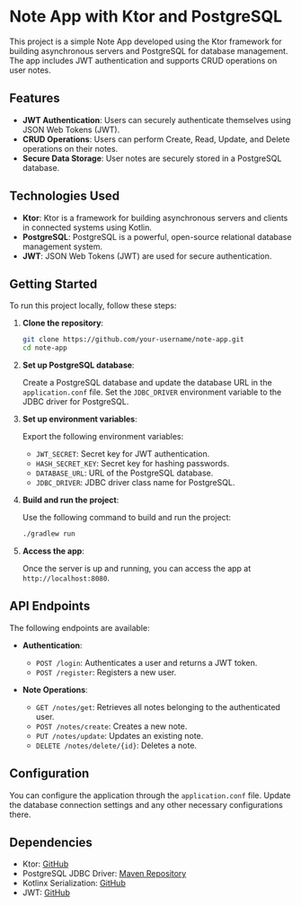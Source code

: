 # Note App with Ktor and PostgreSQL

This project is a simple Note App developed using the Ktor framework for building asynchronous servers and PostgreSQL for database management. The app includes JWT authentication and supports CRUD operations on user notes.

## Features

- **JWT Authentication**: Users can securely authenticate themselves using JSON Web Tokens (JWT).
- **CRUD Operations**: Users can perform Create, Read, Update, and Delete operations on their notes.
- **Secure Data Storage**: User notes are securely stored in a PostgreSQL database.

## Technologies Used

- **Ktor**: Ktor is a framework for building asynchronous servers and clients in connected systems using Kotlin.
- **PostgreSQL**: PostgreSQL is a powerful, open-source relational database management system.
- **JWT**: JSON Web Tokens (JWT) are used for secure authentication.

## Getting Started

To run this project locally, follow these steps:

1. **Clone the repository**:

    ```bash
    git clone https://github.com/your-username/note-app.git
    cd note-app
    ```

2. **Set up PostgreSQL database**:

    Create a PostgreSQL database and update the database URL in the `application.conf` file. Set the `JDBC_DRIVER` environment variable to the JDBC driver for PostgreSQL.

3. **Set up environment variables**:

    Export the following environment variables:
    - `JWT_SECRET`: Secret key for JWT authentication.
    - `HASH_SECRET_KEY`: Secret key for hashing passwords.
    - `DATABASE_URL`: URL of the PostgreSQL database.
    - `JDBC_DRIVER`: JDBC driver class name for PostgreSQL.

4. **Build and run the project**:

    Use the following command to build and run the project:

    ```bash
    ./gradlew run
    ```

5. **Access the app**:

    Once the server is up and running, you can access the app at `http://localhost:8080`.

## API Endpoints

The following endpoints are available:

- **Authentication**:
  - `POST /login`: Authenticates a user and returns a JWT token.
  - `POST /register`: Registers a new user.

- **Note Operations**:
  - `GET /notes/get`: Retrieves all notes belonging to the authenticated user.
  - `POST /notes/create`: Creates a new note.
  - `PUT /notes/update`: Updates an existing note.
  - `DELETE /notes/delete/{id}`: Deletes a note.

## Configuration

You can configure the application through the `application.conf` file. Update the database connection settings and any other necessary configurations there.

## Dependencies

- Ktor: [GitHub](https://github.com/ktorio/ktor)
- PostgreSQL JDBC Driver: [Maven Repository](https://mvnrepository.com/artifact/org.postgresql/postgresql)
- Kotlinx Serialization: [GitHub](https://github.com/Kotlin/kotlinx.serialization)
- JWT: [GitHub](https://github.com/auth0/java-jwt)
